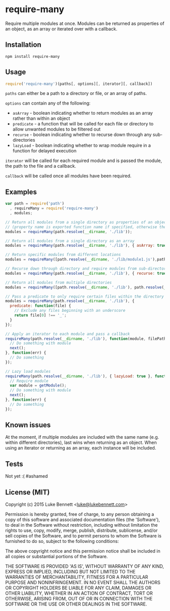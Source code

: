 # require-many

Require multiple modules at once. Modules can be returned as properties of an object, as an array or iterated over with a callback.

## Installation

`npm install require-many`

## Usage

```js
require('require-many')(paths[, options][, iterator][, callback])
```

`paths` can either be a path to a directory or file, or an array of paths.

`options` can contain any of the following:
 - `asArray` - boolean indicating whether to return modules as an array rather than within an object
 - `predicate` - a function that will be called for each file or directory to allow unwanted modules to be filtered out
 - `recurse` - boolean indicating whether to recurse down through any sub-directories
 - `lazyLoad` - boolean indicating whether to wrap module require in a function for delayed execution

`iterator` will be called for each required module and is passed the module, the path to the file and a callback.

`callback` will be called once all modules have been required.

## Examples

```js
var path = require('path')
  , requireMany = require('require-many')
  , modules;

// Return all modules from a single directory as properties of an object
// (property name is exported function name if specified, otherwise the filename)
modules = requireMany(path.resolve(__dirname, './lib'));

// Return all modules from a single directory as an array
modules = requireMany(path.resolve(__dirname, './lib'), { asArray: true });

// Return specific modules from different locations
modules = requireMany([path.resolve(__dirname, './lib/module1.js'),path.resolve(__dirname, './other/module2.js')]);

// Recurse down through directory and require modules from sub-directories
modules = requireMany(path.resolve(__dirname, './lib'), { recurse: true });

// Return all modules from multiple directories
modules = requireMany([path.resolve(__dirname, './lib'), path.resolve(__dirname, './other')]);

// Pass a predicate to only require certain files within the directory
modules = requireMany(path.resolve(__dirname, './lib'), {
  predicate: function(file) {
    // Exclude any files beginning with an underscore
    return file[0] !== '_';
  }
});

// Apply an iterator to each module and pass a callback
requireMany(path.resolve(__dirname, './lib'), function(module, filePath, next) {
  // Do something with module
  next();
}, function(err) {
  // Do something
});

// Lazy load modules
requireMany(path.resolve(__dirname, './lib'), { lazyLoad: true }, function(getModule, filePath, next) {
  // Require module
  var module = getModule();
  // Do something with module
  next();
}, function(err) {
  // Do something
});
```

## Known issues

At the moment, if multiple modules are included with the same name (e.g. within different directories), last wins when returning as an object. When using an iterator or returning as an array, each instance will be included.

## Tests

Not yet :( #ashamed

## License (MIT)

Copyright (c) 2015 Luke Bennett &lt;luke@lukebennett.com&gt;

Permission is hereby granted, free of charge, to any person obtaining 
a copy of this software and associated documentation files (the 
'Software'), to deal in the Software without restriction, including 
without limitation the rights to use, copy, modify, merge, publish, 
distribute, sublicense, and/or sell copies of the Software, and to 
permit persons to whom the Software is furnished to do so, subject to 
the following conditions:

The above copyright notice and this permission notice shall be 
included in all copies or substantial portions of the Software.

THE SOFTWARE IS PROVIDED 'AS IS', WITHOUT WARRANTY OF ANY KIND, 
EXPRESS OR IMPLIED, INCLUDING BUT NOT LIMITED TO THE WARRANTIES OF 
MERCHANTABILITY, FITNESS FOR A PARTICULAR PURPOSE AND NONINFRINGEMENT. 
IN NO EVENT SHALL THE AUTHORS OR COPYRIGHT HOLDERS BE LIABLE FOR ANY 
CLAIM, DAMAGES OR OTHER LIABILITY, WHETHER IN AN ACTION OF CONTRACT, 
TORT OR OTHERWISE, ARISING FROM, OUT OF OR IN CONNECTION WITH THE 
SOFTWARE OR THE USE OR OTHER DEALINGS IN THE SOFTWARE.